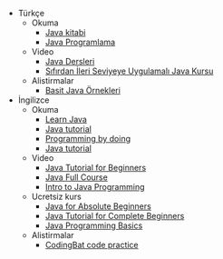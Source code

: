* Türkçe
	* Okuma
		* [Java kitabi](https://github.com/melihsakarya/java-kitap)
		* [Java Programlama](https://www.bilgigunlugum.net/prog/java/java_giris)
	* Video
		* [Java Dersleri](https://www.youtube.com/playlist?list=PLqG356ExoxZUGwbqoJEKSMnaxVJe4Uvf8)
		* [Sıfırdan İleri Seviyeye Uygulamalı Java Kursu](https://www.youtube.com/playlist?list=PLSg_-k7KzeO9tNAOI-O4KfSAW4PdSOXnF)
	* Alistirmalar
		* [Basit Java Örnekleri](https://www.yazilimkodlama.com/java/basit-java-ornekleri/)
* İngilizce
	* Okuma
		* [Learn Java](https://www.learnjavaonline.org/)
		* [Java tutorial](https://www.programiz.com/java-programming)
		* [Programming by doing](http://programmingbydoing.com/)
		* [Java tutorial](https://www.w3schools.com/java/)
	* Video
		* [Java Tutorial for Beginners](https://www.youtube.com/watch?v=eIrMbAQSU34)
		* [Java Full Course](https://www.youtube.com/watch?v=hBh_CC5y8-s)
		* [Intro to Java Programming](https://www.youtube.com/watch?v=GoXwIVyNvX0)
	* Ucretsiz kurs
		* [Java for Absolute Beginners](https://www.udemy.com/course/java-for-absolute-beginners-c/)
		* [Java Tutorial for Complete Beginners](https://www.udemy.com/course/java-tutorial/)
		* [Java Programming Basics](https://www.udacity.com/course/java-programming-basics--ud282)
 	* Alistirmalar
		* [CodingBat code practice](https://codingbat.com/java)
